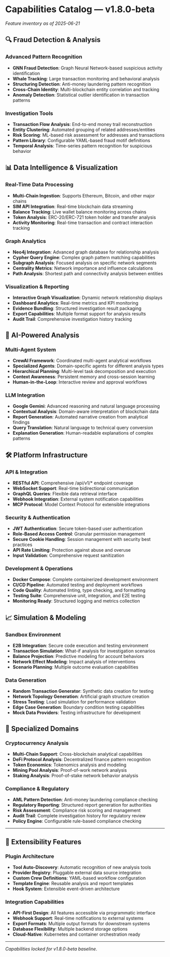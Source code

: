 # Capabilities Catalog — v1.8.0-beta
*Feature inventory as of 2025-06-21*

## 🔍 Fraud Detection & Analysis

### Advanced Pattern Recognition
- **GNN Fraud Detection**: Graph Neural Network-based suspicious activity identification
- **Whale Tracking**: Large transaction monitoring and behavioral analysis  
- **Structuring Detection**: Anti-money laundering pattern recognition
- **Cross-Chain Identity**: Multi-blockchain entity correlation and tracking
- **Anomaly Detection**: Statistical outlier identification in transaction patterns

### Investigation Tools
- **Transaction Flow Analysis**: End-to-end money trail reconstruction
- **Entity Clustering**: Automated grouping of related addresses/entities
- **Risk Scoring**: ML-based risk assessment for addresses and transactions
- **Pattern Library**: Configurable YAML-based fraud motif definitions
- **Temporal Analysis**: Time-series pattern recognition for suspicious behavior

## 📊 Data Intelligence & Visualization

### Real-Time Data Processing
- **Multi-Chain Ingestion**: Supports Ethereum, Bitcoin, and other major chains
- **SIM API Integration**: Real-time blockchain data streaming
- **Balance Tracking**: Live wallet balance monitoring across chains
- **Token Analysis**: ERC-20/ERC-721 token holder and transfer analysis
- **Activity Monitoring**: Real-time transaction and contract interaction tracking

### Graph Analytics
- **Neo4j Integration**: Advanced graph database for relationship analysis
- **Cypher Query Engine**: Complex graph pattern matching capabilities
- **Subgraph Analysis**: Focused analysis on specific network segments
- **Centrality Metrics**: Network importance and influence calculations
- **Path Analysis**: Shortest path and connectivity analysis between entities

### Visualization & Reporting
- **Interactive Graph Visualization**: Dynamic network relationship displays
- **Dashboard Analytics**: Real-time metrics and KPI monitoring
- **Evidence Bundling**: Structured investigation result packaging
- **Export Capabilities**: Multiple format support for analysis results
- **Audit Trail**: Comprehensive investigation history tracking

## 🤖 AI-Powered Analysis

### Multi-Agent System
- **CrewAI Framework**: Coordinated multi-agent analytical workflows
- **Specialized Agents**: Domain-specific agents for different analysis types
- **Hierarchical Planning**: Multi-level task decomposition and execution
- **Context Awareness**: Persistent memory and cross-session learning
- **Human-in-the-Loop**: Interactive review and approval workflows

### LLM Integration
- **Google Gemini**: Advanced reasoning and natural language processing
- **Contextual Analysis**: Domain-aware interpretation of blockchain data
- **Report Generation**: Automated narrative creation from analytical findings
- **Query Translation**: Natural language to technical query conversion
- **Explanation Generation**: Human-readable explanations of complex patterns

## 🛠️ Platform Infrastructure

### API & Integration
- **RESTful API**: Comprehensive /api/v1/* endpoint coverage
- **WebSocket Support**: Real-time bidirectional communication
- **GraphQL Queries**: Flexible data retrieval interface
- **Webhook Integration**: External system notification capabilities
- **MCP Protocol**: Model Context Protocol for extensible integrations

### Security & Authentication
- **JWT Authentication**: Secure token-based user authentication
- **Role-Based Access Control**: Granular permission management
- **Secure Cookie Handling**: Session management with security best practices
- **API Rate Limiting**: Protection against abuse and overuse
- **Input Validation**: Comprehensive request sanitization

### Development & Operations
- **Docker Compose**: Complete containerized development environment
- **CI/CD Pipeline**: Automated testing and deployment workflows
- **Code Quality**: Automated linting, type checking, and formatting
- **Testing Suite**: Comprehensive unit, integration, and E2E testing
- **Monitoring Ready**: Structured logging and metrics collection

## 📈 Simulation & Modeling

### Sandbox Environment
- **E2B Integration**: Secure code execution and testing environment
- **Transaction Simulation**: What-if analysis for investigation scenarios
- **Balance Projection**: Predictive modeling for account behaviors
- **Network Effect Modeling**: Impact analysis of interventions
- **Scenario Planning**: Multiple outcome evaluation capabilities

### Data Generation
- **Random Transaction Generator**: Synthetic data creation for testing
- **Network Topology Generation**: Artificial graph structure creation
- **Stress Testing**: Load simulation for performance validation
- **Edge Case Generation**: Boundary condition testing capabilities
- **Mock Data Providers**: Testing infrastructure for development

## 🎯 Specialized Domains

### Cryptocurrency Analysis
- **Multi-Chain Support**: Cross-blockchain analytical capabilities
- **DeFi Protocol Analysis**: Decentralized finance pattern recognition
- **Token Economics**: Tokenomics analysis and modeling
- **Mining Pool Analysis**: Proof-of-work network analysis
- **Staking Analysis**: Proof-of-stake network behavior analysis

### Compliance & Regulatory
- **AML Pattern Detection**: Anti-money laundering compliance checking
- **Regulatory Reporting**: Structured report generation for authorities
- **Risk Assessment**: Compliance risk scoring and management
- **Audit Trail**: Complete investigation history for regulatory review
- **Policy Engine**: Configurable rule-based compliance checking

---

## 🚀 Extensibility Features

### Plugin Architecture
- **Tool Auto-Discovery**: Automatic recognition of new analysis tools
- **Provider Registry**: Pluggable external data source integration
- **Custom Crew Definitions**: YAML-based workflow configuration
- **Template Engine**: Reusable analysis and report templates
- **Hook System**: Extensible event-driven architecture

### Integration Capabilities
- **API-First Design**: All features accessible via programmatic interface
- **Webhook Support**: Real-time notifications to external systems
- **Export Formats**: Multiple output formats for downstream systems
- **Database Flexibility**: Multiple backend storage options
- **Cloud-Native**: Kubernetes and container orchestration ready

---
*Capabilities locked for v1.8.0-beta baseline*.
